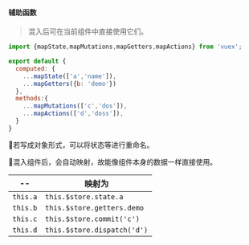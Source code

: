 #### 辅助函数

> 混入后可在当前组件中直接使用它们。

```js
import {mapState,mapMutations,mapGetters,mapActions} from 'vuex';

export default {
  computed: {
    ...mapState(['a','name']),
    ...mapGetters({b: 'demo'})
  },
  methods:{ 
    ...mapMutations(['c','dos']),
    ...mapActions(['d','doss']), 
  }
}
```

:flipper: ​若写成对象形式，可以将状态等进行重命名。

:star2: ​混入组件后，会自动映射，故能像组件本身的数据一样直接使用。

| --       | 映射为                      |
| -------- | --------------------------- |
| `this.a` | `this.$store.state.a`       |
| `this.b` | `this.$store.getters.demo`  |
| `this.c` | `this.$store.commit('c')`   |
| `this.d` | `this.$store.dispatch('d')` |

